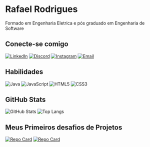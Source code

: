 # Rafael Rodrigues
Formado em Engenharia Eletrica e pós graduado em Engenharia de Software
## Conecte-se comigo
[![LinkedIn](https://img.shields.io/badge/LinkedIn-000?style=for-the-badge&logo=linkedin&logoColor=0E76A8)](https://www.linkedin.com/feed/) [![Discord](https://img.shields.io/badge/Discord-000?style=for-the-badge&logo=discord)](https://discord.com/channels/@me) [![Instagram](https://img.shields.io/badge/Instagram-000?style=for-the-badge&logo=instagram)](https://www.instagram.com/raphael_rs/) [![Email](https://img.shields.io/badge/Email-000?style=for-the-badge&logo=Email)](rafaelrds49@gmail.com)
## Habilidades
![Java](https://img.shields.io/badge/Java-000?style=for-the-badge&logo=java) ![JavaScript](https://img.shields.io/badge/JavaScript-000?style=for-the-badge&logo=javascript) ![HTML5](https://img.shields.io/badge/HTML5-000?style=for-the-badge&logo=html5) ![CSS3](https://img.shields.io/badge/CSS3-000?style=for-the-badge&logo=css3&logoColor=264CE4)
## GitHub Stats
![GitHub Stats](https://github-readme-stats.vercel.app/api?username=rafaelrsilva01&theme=transparent&bg_color=000&border_color=30A3DC&show_icons=true&icon_color=30A3DC&title_color=E94D5F&text_color=FFF) 
![Top Langs](https://github-readme-stats-git-masterrstaa-rickstaa.vercel.app/api/top-langs/?username=rafaelrsilva01&bg_color=000&border_color=30A3DC&title_color=E94D5F&text_color=FFF)
## Meus Primeiros desafios de Projetos
[![Repo Card](https://github-readme-stats.vercel.app/api/pin/?username=rafaelrsilva01&repo=ControleFluxo&bg_color=000&border_color=30A3DC&show_icons=true&icon_color=30A3DC&title_color=E94D5F&text_color=FFF)](https://github.com/rafaelrsilva01/ControleFluxo) [![Repo Card](https://github-readme-stats.vercel.app/api/pin/?username=rafaelrsilva01&repo=dio-lab-open-source&bg_color=000&border_color=30A3DC&show_icons=true&icon_color=30A3DC&title_color=E94D5F&text_color=FFF)](https://github.com/rafaelrsilva01/dio-lab-open-source)
